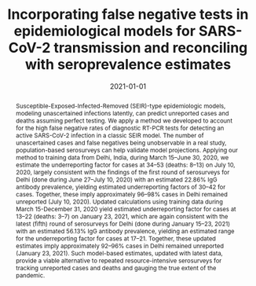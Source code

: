 ---
title: 'Incorporating false negative tests in epidemiological models for SARS-CoV-2 transmission and reconciling with seroprevalence estimates'
subtitle: ''
summary: ''
authors:
- Rupam Bhattacharyya
- Ritoban Kundu
- Ritwik Bhaduri
- Debashree Ray
- Lauren J Beesley
- Maxwell Salvatore
- et al.
tags: []
categories:
- journal-articles
publication: 'Scientific reports'
doi: ''
date: '2021-01-01'
lastmod: 2021-01-01T00:00:00Z
featured: false
draft: false

# Featured image
# To use, add an image named `featured.jpg/png` to your page's folder.
# Focal points: Smart, Center, TopLeft, Top, TopRight, Left, Right, BottomLeft, Bottom, BottomRight.
image:
  caption: ''
  focal_point: 'Smart'
  preview_only: false

# Projects (optional).
# Associate this post with one or more of your projects.
# Simply enter your project's folder or file name without extension.
# E.g. `projects = ['internal-project']` references `content/project/deep-learning/index.md`.
# Otherwise, set `projects = []`.
projects: []
publication_types:
- 2
publishDate: '2021-01-01T00:00:00Z'
abstract: |
  Susceptible-Exposed-Infected-Removed (SEIR)-type epidemiologic models, modeling unascertained infections latently, can predict unreported cases and deaths assuming perfect testing. We apply a method we developed to account for the high false negative rates of diagnostic RT-PCR tests for detecting an active SARS-CoV-2 infection in a classic SEIR model. The number of unascertained cases and false negatives being unobservable in a real study, population-based serosurveys can help validate model projections. Applying our method to training data from Delhi, India, during March 15–June 30, 2020, we estimate the underreporting factor for cases at 34–53 (deaths: 8–13) on July 10, 2020, largely consistent with the findings of the first round of serosurveys for Delhi (done during June 27–July 10, 2020) with an estimated 22.86% IgG antibody prevalence, yielding estimated underreporting factors of 30–42 for cases. Together, these imply approximately 96–98% cases in Delhi remained unreported (July 10, 2020). Updated calculations using training data during March 15-December 31, 2020 yield estimated underreporting factor for cases at 13–22 (deaths: 3–7) on January 23, 2021, which are again consistent with the latest (fifth) round of serosurveys for Delhi (done during January 15–23, 2021) with an estimated 56.13% IgG antibody prevalence, yielding an estimated range for the underreporting factor for cases at 17–21. Together, these updated estimates imply approximately 92–96% cases in Delhi remained unreported (January 23, 2021). Such model-based estimates, updated with latest data, provide a viable alternative to repeated resource-intensive serosurveys for tracking unreported cases and deaths and gauging the true extent of the pandemic.
links:
  - name: Open Access PDF
    url: ''
---